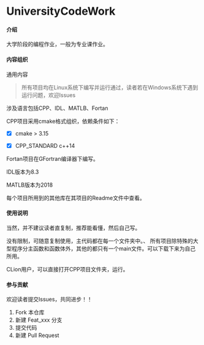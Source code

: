 # UniversityCodeWork

#### 介绍
大学阶段的编程作业，一般为专业课作业。

#### 内容组织
通用内容

>所有项目均在Linux系统下编写并运行通过，读者若在Windows系统下遇到运行问题，欢迎Issues

涉及语言包括CPP、IDL、MATLB、Fortan

CPP项目采用cmake格式组织，依赖条件如下：
- [x] cmake > 3.15
- [x] CPP_STANDARD c++14


Fortan项目在GFortran编译器下编写。

IDL版本为8.3

MATLB版本为2018

每个项目所用到的其他库在其项目的Readme文件中查看。

#### 使用说明

当然，并不建议读者直复制，推荐能看懂，然后自己写。

没有限制，可随意复制使用，主代码都在每一个文件夹中。、
所有项目除特殊的大型程序分主函数和函数体外，其他的都只有一个main文件。可以下载下来为自己所用。

CLion用户，可以直接打开CPP项目文件夹，运行。

#### 参与贡献
欢迎读者提交Issues，共同进步！！

1.  Fork 本仓库
2.  新建 Feat_xxx 分支
3.  提交代码
4.  新建 Pull Request

